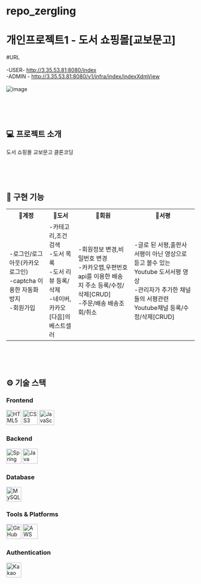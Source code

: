 # repo_zergling
<h1>개인프로젝트1 - 도서 쇼핑몰[교보문고]</h1>

#URL <br/><br/>
     -USER- http://3.35.53.81:8080/index<br/>
     -ADMIN - http://3.35.53.81:8080/v1/infra/index/indexXdmView
<br /><br />
![image](https://github.com/user-attachments/assets/fc87222c-0543-466d-abc2-8742b5b2ad53)

<br /><br /><br />

## 💻 프로젝트 소개
도서 쇼핑몰 교보문고 클론코딩


<br /><br /><br />

##  🎯 구현 기능
<table>
     <tr>
          <th>🔐계정</th>
          <th>📕도서</th>
          <th>👤회원</th>
          <th>📝서평</th>
     </tr>
     <tr>
          <td>
               -로그인/로그아웃(카카오로그인)<br />
               -captcha 이용한 자동화방지<br />
               -회원가입<br />
          </td>
          <td>
               -카테고리,조건 검색<br />
               -도서 목록<br />
               -도서 리뷰 등록/삭제<br />
               -네이버,카카오[다음]의 베스트셀러<br />
          </td>
          <td>
               -회원정보 변경,비밀번호 변경<br />
               -카카오맵,우편번호api를 이용한 배송지 주소 등록/수정/삭제[CRUD]<br />
               -주문/배송 배송조회/취소<br />
          </td>
          <td>
               -글로 된 서평,출판사 서평이 아닌 영상으로 듣고 볼수 있는 Youtube 도서서평 영상<br />
               -관리자가 추가한 채널들의 서평관련 Youtube채널 등록/수정/삭제[CRUD]<br />
          </td>
     </tr>
</table>
<br /><br /><br />

## ⚙️ 기술 스택

### Frontend
<img src="https://cdn.jsdelivr.net/gh/devicons/devicon/icons/html5/html5-original.svg" alt="HTML5" width="40" height="40"/>  <img src="https://cdn.jsdelivr.net/gh/devicons/devicon/icons/css3/css3-original.svg" alt="CSS3" width="40" height="40"/>  <img src="https://cdn.jsdelivr.net/gh/devicons/devicon/icons/javascript/javascript-original.svg" alt="JavaScript" width="40" height="40"/>  

### Backend
<img src="https://cdn.jsdelivr.net/gh/devicons/devicon/icons/spring/spring-original.svg" alt="Spring" width="40" height="40"/>  <img src="https://cdn.jsdelivr.net/gh/devicons/devicon/icons/java/java-original.svg" alt="Java" width="40" height="40"/>  

### Database
<img src="https://cdn.jsdelivr.net/gh/devicons/devicon/icons/mysql/mysql-original.svg" alt="MySQL" width="40" height="40"/>  

### Tools & Platforms
<img src="https://cdn.jsdelivr.net/gh/devicons/devicon/icons/github/github-original.svg" alt="GitHub" width="40" height="40"/>  <img src="https://cdn.jsdelivr.net/gh/devicons/devicon/icons/amazonwebservices/amazonwebservices-original.svg" alt="AWS" width="40" height="40"/>  

### Authentication
<img src="https://developers.kakao.com/assets/img/about/logos/kakaolink/kakaolink_btn_medium.png" alt="Kakao Login" width="40" height="40"/>  


